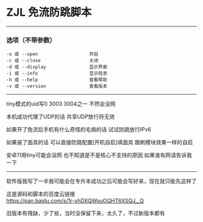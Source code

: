 # ZJL 免流防跳脚本
****

### 选项（不带参数）
    -o 或 --open                   开启
    -c 或 --close                  关闭
    -d 或 --display                显示界面
    -i 或 --info                   显示信息
    -h 或 --help                   查看帮助
    -v 或 --version                查看版本


****

tiny模式的uid写0 3003 3004之一 不然会没网

本机成功代理了UDP的话 共享UDP放行将无效

如果开了免流后手机有什么奇怪的毛病的话 试试防跳放行IPv6

如果装了面具的话 可以直接防跳配置[开机自启]填面具 跟刷模块效果一样的自启

安卓11用tiny可能会没网 也不知道是不是核心不支持的原因 如果谁有网请告诉我一下


****

软件版我写了一半我可能会在专升本成功之后可能会写好来，现在就只能先这样了  

这是源码和脚本的百度云链接  
https://pan.baidu.com/s/1r-yhDXQWouOQHT6XSQJ__Q

旧版本有残缺，少了些，当时没保留下来，太久了，不过新版本都有  
